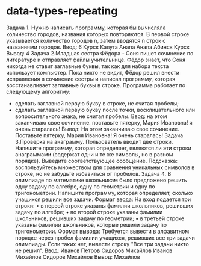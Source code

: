 # data-types-repeating
Задача 1. Нужно написать программу, которая бы вычисляла количество городов, названия которых повторяются. В первой строке указывается количество городов n, затем вводятся n строк с названиями городов.
Ввод: 
6
Курск
Калуга
Анапа
Анапа
Абинск
Курск
Вывод: 4
        Задача 2.Младшая сестра Фёдора - Соня пишет сочинение по литературе и отправляет файлы учительнице. 
Фёдор знает, что Соня никогда не ставит заглавные буквы, так как для набора текста использует компьютер. Пока никто не видит, Фёдор решил внести исправления в сочинение сестры и написал программу, которая восстанавливает заглавные буквы в строке. 
Программа работает по следующему алгоритму: 
* сделать заглавной первую букву в строке, не считая пробелы; 
* сделать заглавной первую букву после точки, восклицательного или вопросительного знака, не считая пробелы. 
Ввод: на этом заканчиваю свое сочинение. поставьте пятерку, Мария Ивановна! я очень старалась!
Вывод: На этом заканчиваю свое сочинение. Поставьте пятерку, Мария Ивановна! Я очень старалась!
       Задача 3.Проверка на анаграмму. Пользователь вводит две строки. Напишите программу, которая определяет, являются ли эти строки анаграммами (содержат одни и те же символы, но в разном порядке). Выведите соответствующее сообщение.
Подсказка: воспользуйтесь множеством для сравнения уникальных символов в строке, но не забудьте избавиться от пробелов.
Задача 4. В олимпиаде по математике школьникам было предложено решить одну задачу по алгебре, одну по геометрии и одну по тригонометрии. Напишите программу, которая определяет, сколько учащихся решили все задачи.
Формат ввода:
На вход подается три строки:
	•	в первой строке указаны фамилии школьников, решивших задачу по алгебре;
	•	во второй строке указаны фамилии школьников, решивших задачу по геометрии;
	•	в третьей строке указаны фамилии школьников, которые решили задачу по тригонометрии.
Формат вывода:
Требуется вывести в алфавитном порядке через пробел фамилии учащихся, решивших все три задачи олимпиады. Если таких нет, вывести строку "Все три задачи никто не решил".
Ввод: 
Иванов Петров Сидоров Михайлов
Иванов Михайлов
Сидоров Михайлов
Вывод: Михайлов
